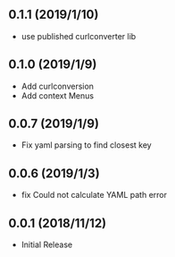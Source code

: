 ## 0.1.1 (2019/1/10)
* use published curlconverter lib

## 0.1.0 (2019/1/9)
* Add curlconversion
* Add context Menus

## 0.0.7 (2019/1/9)
* Fix yaml parsing to find closest key

## 0.0.6 (2019/1/3)
* fix Could not calculate YAML path error

## 0.0.1 (2018/11/12)
* Initial Release
